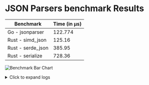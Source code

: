 # JSON Parsers benchmark Results

| Benchmark | Time (in µs) |
|-----------|------|
| Go - jsonparser | 122.774 |
| Rust - simd_json | 125.16 |
| Rust - serde_json | 385.95 |
| Rust - serialize | 728.36 |

![Benchmark Bar Chart](https://quickchart.io/chart?bkg=white&c=%7B%22data%22%3A%7B%22datasets%22%3A%5B%7B%22data%22%3A%5B122.774%2C125.16%2C385.95%2C728.36%5D%2C%22label%22%3A%22Benchmark%20Results%22%7D%5D%2C%22labels%22%3A%5B%22Go%20-%20jsonparser%22%2C%22Rust%20-%20simd_json%22%2C%22Rust%20-%20serde_json%22%2C%22Rust%20-%20serialize%22%5D%7D%2C%22options%22%3A%7B%22scales%22%3A%7B%22yAxes%22%3A%5B%7B%22ticks%22%3A%7B%22beginAtZero%22%3Atrue%7D%7D%5D%7D%2C%22title%22%3A%7B%22display%22%3Atrue%2C%22text%22%3A%22Lower%20is%20Better%22%7D%7D%2C%22type%22%3A%22bar%22%7D)

<details><summary>Click to expand logs</summary>

Rust Benchmark Output:

```shell

running 0 tests

test result: ok. 0 passed; 0 failed; 0 ignored; 0 measured; 0 filtered out; finished in 0.00s

simd_json               time:   [125.16 µs 125.29 µs 125.43 µs]
                        change: [-0.8637% -0.7362% -0.6081%] (p = 0.00 < 0.05)
                        Change within noise threshold.

serde_json              time:   [385.95 µs 386.34 µs 386.74 µs]
                        change: [-0.2240% -0.0778% +0.0630%] (p = 0.28 > 0.05)
                        No change in performance detected.
Found 3 outliers among 100 measurements (3.00%)
  2 (2.00%) high mild
  1 (1.00%) high severe

rustc-serialize         time:   [728.36 µs 729.14 µs 729.96 µs]
                        change: [-0.0132% +0.1247% +0.2730%] (p = 0.07 > 0.05)
                        No change in performance detected.
Found 5 outliers among 100 measurements (5.00%)
  4 (4.00%) high mild
  1 (1.00%) high severe


```

Go Benchmark Output:

```shell
goos: darwin
goarch: arm64
pkg: my-project
BenchmarkJsonParser-10    	    9771	    122774 ns/op
PASS
ok  	my-project	2.262s

```

</details>
